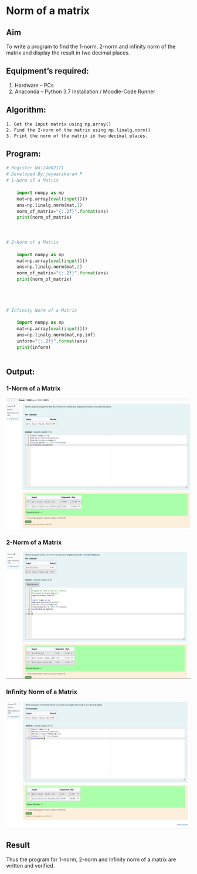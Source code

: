# Norm of a matrix
## Aim
To write a program to find the 1-norm, 2-norm and infinity norm of the matrix and display the result in two decimal places.
## Equipment’s required:
1.	Hardware – PCs
2.	Anaconda – Python 3.7 Installation / Moodle-Code Runner
## Algorithm:
	1. Get the input matrix using np.array()   
    2. Find the 2-norm of the matrix using np.linalg.norm()
	3. Print the norm of the matrix in two decimal places.
## Program:
```Python
# Register No:24002171
# Developed By:jeyaarikaran P
# 1-Norm of a Matrix
	
	import numpy as np
	mat=np.array(eval(input()))
	ans=np.linalg.norm(mat,1)
	norm_of_matrix="{:.2f}".format(ans)
	print(norm_of_matrix)



# 2-Norm of a Matrix
	
	import numpy as np
	mat=np.array(eval(input()))
	ans=np.linalg.norm(mat,2)
	norm_of_matrix="{:.2f}".format(ans)
	print(norm_of_matrix)




# Infinity Norm of a Matrix

	import numpy as np
	mat=np.array(eval(input()))
	ans=np.linalg.norm(mat,np.inf)
	inform="{:.2f}".format(ans)
	print(inform)



```
## Output:
### 1-Norm of a Matrix
![image 1](<Screenshot 2024-12-01 201445.png>)

### 2-Norm of a Matrix
 ![image 2](<Screenshot 2024-12-01 201516.png>)

### Infinity Norm of a Matrix
![image3](<Screenshot 2024-12-01 201529.png>)

## Result
Thus the program for 1-norm, 2-norm and Infinity norm of a matrix are written and verified.
